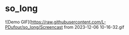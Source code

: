 # so_long
![Demo GIF](https://raw.githubusercontent.com/L-PDufour/so_long/Screencast from 2023-12-06 10-16-32.gif
